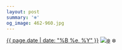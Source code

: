 ```yaml
---
layout: post
summary: '❄️'
og_image: 462-960.jpg
---
```


<p>
  <time><a href="/462">{{ page.date | date: "%B %e, %Y" }}</a></time>
  <a href="/462"><img src="{{ site.assets_url }}/462-480.jpg" srcset="{{ site.assets_url }}/462-960.jpg 960w, {{ site.assets_url }}/462-720.jpg 720w, {{ site.assets_url }}/462-480.jpg 480w, {{ site.assets_url }}/462-240.jpg 240w" sizes="(min-width: 700px) 50vw, calc(100vw - 2rem)" alt="❄️" /></a>
  <span>❄️</span>
</p>
